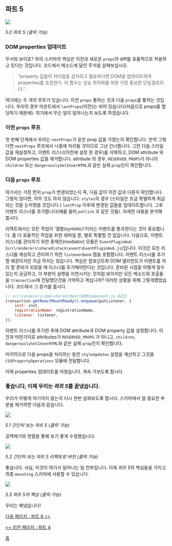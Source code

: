 ## 파트 5

[![](https://rawgit.com/Bogdan-Lyashenko/Under-the-hood-ReactJS/master/stack/images/5/part-5.svg)](https://rawgit.com/Bogdan-Lyashenko/Under-the-hood-ReactJS/master/stack/images/5/part-5.svg)

<em>5.0 파트 5 (클릭 가능)</em>

### DOM properties 업데이트

무서워 보이죠? 위의 스키마의 핵심은 이전과 새로운 `props`의 diff를 효율적으로 적용하고 있다는 것입니다. 코드에서 메소드에 달린 주석을 살펴보십시오.
> "property 값들의 차이점을 감지하고 필요하다면 DOM을 업데이트하여 properties를 조정한다. 이 함수는 성능 최적화를 위한 가장 중요한 단일경로이다."

여기에는 두 개의 루프가 있습니다. 이전 `props` 통하는 것과 다음 `props`를 통하는 것입니다. 우리의 경우 마운트에서 `lastProps`(이전)는 비어 있습니다(처음으로 props를 할당하기 때문에). 여기에서 무슨 일이 일어나는지 보도록 하겠습니다.

### 이전 `props` 루프
첫 번째 단계에서 우리는 `nextProps`가 같은 prop 값을 가졌는지 확인합니다. 만약 그렇다면 `nextProps` 루프에서 나중에 처리될 것이므로 그냥 건너뜁니다. 그런 다음 스타일 값을 재설정하고, 이벤트 리스너(이전에 설정 한 경우)를 삭제하고, DOM attribute 와 DOM properties 값을 제거합니다. attribute 의 경우, `RESERVED_PROPS`가 아니라 `children` 또는 `dangerouslySetInnerHTML`과 같은 실제 `prop`인지 확인합니다.

### 다음 `props` 루프
여기서는 가장 먼저 `prop`가 변경되었는지 즉, 다음 값이 이전 값과 다른지 확인합니다. 그렇지 않다면, 아무 것도 하지 않습니다. `styles`의 경우 (스타일은 조금 특별하게 취급되는 것을 눈치챘을 것입니다.) `lastProp` 이후에 변경된 값들을 업데이트합니다. 그후 이벤트 리스너를 추가합니다(예를 들어,`onClick` 과 같은 것들). 자세한 내용을 분석해 봅시다.

리엑트에서는 모든 작업이 ‘결합(syntetic)’이라는 이벤트를 통과한다는 것이 중요합니다. 좀 더 효율적인 작업을 위한 래퍼일 뿐, 별로 특별할 건 없습니다. 다음으로, 이벤트 리스너를 관리하기 위한 중재인(mediator) 모듈은 `EventPluginHub` (`src\renderers\shared\stack\event\EventPluginHub.js`)입니다. 이것은 모든 리스너를 캐싱하고 관리하기 위한 `listenerBank` 맵을 포함합니다.
이벤트 리스너를 추가 할 예정이지만 지금 하지는 않습니다. 핵심은 컴포넌트와 DOM 엘리먼트가 이벤트를 처리 할 준비가 되었을 때 리스너를 추가해야한다는 것입니다. 준비된 시점을 어떻게 알수 있는지 궁금하고, 이 부분이 실행을 지연시키는 것처럼 보이지만 모든 메소드와 호출들을 `transaction`에 전달했던것을 기억하고 계십니까? 이러한 상황을 위해 그렇게했었습니다. 코드에서 그 증거를 봅시다.

```javascript
// src\renderers\dom\shared\ReactDOMComponent.js #222
transaction.getReactMountReady().enqueue(putListener, {
    inst: inst,
    registrationName: registrationName,
    listener: listener,
});
```

이벤트 리스너를 추가한 후에 DOM attribute과 DOM property 값을 설정합니다. 이전과 마찬가지로 attributes가 `RESERVED_PROPS` 가 아니고, `children`, `dangerouslySetInnerHTML`와 같은 실제 `prop`인지 확인합니다.

마지막으로 다음 props을 처리하는 동안 `styleUpdates` 설정을 계산하고 그것을 `CSSPropertyOperations` 모듈에 전달합니다.

이제 properties 업데이트를 마쳤습니다. 계속 가보도록 합시다.

### 좋습니다, 이제 우리는 *파트 5*를 끝냈습니다.

우리가 어떻게 여기까지 왔는지 다시 한번 살펴보도록 합시다. 스키마에서 덜 중요한 부분을 제거하면 다음과 같습니다.

[![](https://rawgit.com/Bogdan-Lyashenko/Under-the-hood-ReactJS/master/stack/images/5/part-5-A.svg)](https://rawgit.com/Bogdan-Lyashenko/Under-the-hood-ReactJS/master/stack/images/5/part-5-A.svg)

<em>5.1 간단히 보는 파트 5 (클릭 가능)</em>

공백제거와 정렬을 통해 보기 좋게 수정했습니다.

[![](https://rawgit.com/Bogdan-Lyashenko/Under-the-hood-ReactJS/master/stack/images/5/part-5-B.svg)](https://rawgit.com/Bogdan-Lyashenko/Under-the-hood-ReactJS/master/stack/images/5/part-5-B.svg)

<em>5.2 간단히 보는 파트 5 리펙토링 버전 (클릭 가능)</em>

좋습니다. 사실, 이것이 여기서 일어나는 일 전부입니다. 이제 *파트 5*의 핵심들을 가지고 최종 `mounting` 스키마에 사용할 수 있습니다.

[![](https://rawgit.com/Bogdan-Lyashenko/Under-the-hood-ReactJS/master/stack/images/5/part-5-C.svg)](https://rawgit.com/Bogdan-Lyashenko/Under-the-hood-ReactJS/master/stack/images/5/part-5-C.svg)

<em>5.3 파트 5의 핵심 (클릭 가능)</em>

우리는 해냈습니다!


[다음 페이지 : 파트 6 >>](./Part-6.md)

[<< 이전 페이지 : 파트 4](./Part-4.md)


[홈](../../README.md)
